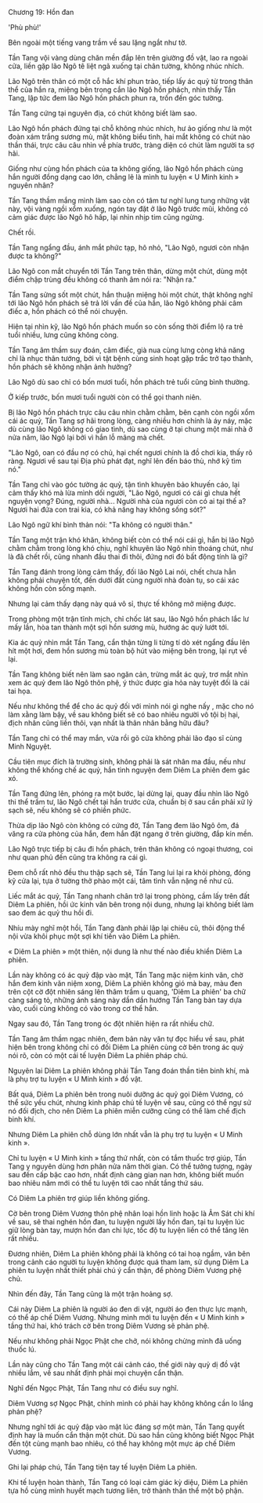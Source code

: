 




Chương 19: Hồn đan


'Phù phù!'

Bên ngoài một tiếng vang trầm về sau lặng ngắt như tờ.

Tần Tang vội vàng dùng chăn mền đắp lên trên giường đồ vật, lao ra ngoài cửa, liền gặp lão Ngô tê liệt ngã xuống tại chân tường, không nhúc nhích.

Lão Ngô trên thân có một cỗ hắc khí phun trào, tiếp lấy ác quỷ từ trong thân thể của hắn ra, miệng bên trong cắn lão Ngô hồn phách, nhìn thấy Tần Tang, lập tức đem lão Ngô hồn phách phun ra, trốn đến góc tường.

Tần Tang cứng tại nguyên địa, có chút không biết làm sao.

Lão Ngô hồn phách đứng tại chỗ không nhúc nhích, hư ảo giống như là một đoàn xám trắng sương mù, mặt không biểu tình, hai mắt không có chút nào thần thái, trực câu câu nhìn về phía trước, tràng diện có chút làm người ta sợ hãi.

Giống như cùng hồn phách của ta không giống, lão Ngô hồn phách cùng hắn người đồng dạng cao lớn, chẳng lẽ là mình tu luyện « U Minh kinh » nguyên nhân?

Tần Tang thầm mắng mình làm sao còn có tâm tư nghĩ lung tung những vật này, vội vàng ngồi xổm xuống, ngón tay đặt ở lão Ngô trước mũi, không có cảm giác được lão Ngô hô hấp, lại nhìn nhịp tim cũng ngừng.

Chết rồi.

Tần Tang ngẩng đầu, ánh mắt phức tạp, hô nhỏ, "Lão Ngô, ngươi còn nhận được ta không?"

Lão Ngô con mắt chuyển tới Tần Tang trên thân, dừng một chút, dùng một điểm chập trùng đều không có thanh âm nói ra: "Nhận ra."

Tần Tang sửng sốt một chút, hắn thuận miệng hỏi một chút, thật không nghĩ tới lão Ngô hồn phách sẽ trả lời vấn đề của hắn, lão Ngô không phải câm điếc a, hồn phách có thể nói chuyện.

Hiện tại nhìn kỹ, lão Ngô hồn phách muốn so còn sống thời điểm lộ ra trẻ tuổi nhiều, lưng cũng không còng.

Tần Tang âm thầm suy đoán, câm điếc, già nua cùng lưng còng khả năng chỉ là nhục thân tướng, bởi vì tật bệnh cùng sinh hoạt gặp trắc trở tạo thành, hồn phách sẽ không nhận ảnh hưởng?

Lão Ngô dù sao chỉ có bốn mươi tuổi, hồn phách trẻ tuổi cũng bình thường.

Ở kiếp trước, bốn mươi tuổi người còn có thể gọi thanh niên.

Bị lão Ngô hồn phách trực câu câu nhìn chằm chằm, bên cạnh còn ngồi xổm cái ác quỷ, Tần Tang sợ hãi trong lòng, càng nhiều hơn chính là áy náy, mặc dù cùng lão Ngô không có giao tình, dù sao cùng ở tại chung một mái nhà ở nửa năm, lão Ngô lại bởi vì hắn lỗ mãng mà chết.

"Lão Ngô, oan có đầu nợ có chủ, hại chết ngươi chính là đồ chơi kia, thấy rõ ràng. Ngươi về sau tại Địa phủ phát đạt, nghĩ lên đến báo thù, nhớ kỹ tìm nó."

Tần Tang chỉ vào góc tường ác quỷ, tận tình khuyên bảo khuyến cáo, lại cảm thấy khó mà lừa mình dối người, "Lão Ngô, ngươi có cái gì chưa hết nguyện vọng? Đúng, người nhà... Người nhà của ngươi còn có ai tại thế a? Ngươi hai đứa con trai kia, có khả năng hay không sống sót?"

Lão Ngô ngữ khí bình thản nói: "Ta không có người thân."

Tần Tang một trận khó khăn, không biết còn có thể nói cái gì, hắn bị lão Ngô chằm chằm trong lòng khó chịu, nghĩ khuyên lão Ngô nhìn thoáng chút, như là đã chết rồi, cũng nhanh đầu thai đi thôi, đứng nơi đó bất động tính là gì?

Tần Tang đánh trong lòng cảm thấy, đối lão Ngô Lai nói, chết chưa hẳn không phải chuyện tốt, đến dưới đất cùng người nhà đoàn tụ, so cái xác không hồn còn sống mạnh.

Nhưng lại cảm thấy dạng này quá vô sỉ, thực tế không mở miệng được.

Trong phòng một trận tĩnh mịch, chỉ chốc lát sau, lão Ngô hồn phách lắc lư mấy lần, hòa tan thành một sợi hồn sương mù, hướng ác quỷ lướt tới.

Kia ác quỷ nhìn mắt Tần Tang, cẩn thận từng li từng tí dò xét ngẩng đầu lên hít một hơi, đem hồn sương mù toàn bộ hút vào miệng bên trong, lại rụt về lại.

Tần Tang không biết nên làm sao ngăn cản, trừng mắt ác quỷ, trơ mắt nhìn xem ác quỷ đem lão Ngô thôn phệ, ý thức được gia hỏa này tuyệt đối là cái tai họa.

Nếu như không thể để cho ác quỷ đối với mình nói gì nghe nấy , mặc cho nó làm xằng làm bậy, về sau không biết sẽ có bao nhiêu người vô tội bị hại, địch nhân cũng liền thôi, vạn nhất là thân nhân bằng hữu đâu?

Tần Tang chỉ có thể may mắn, vừa rồi gõ cửa không phải lão đạo sĩ cùng Minh Nguyệt.

Cầu tiên mục đích là trường sinh, không phải là sát nhân ma đầu, nếu như không thể khống chế ác quỷ, hắn tình nguyện đem Diêm La phiên đem gác xó.

Tần Tang đứng lên, phóng ra một bước, lại dừng lại, quay đầu nhìn lão Ngô thi thể trầm tư, lão Ngô chết tại hắn trước cửa, chuẩn bị ở sau cần phải xử lý sạch sẽ, nếu không sẽ có phiền phức.

Thừa dịp lão Ngô còn không có cứng đờ, Tần Tang đem lão Ngô ôm, đá văng ra cửa phòng của hắn, đem hắn đặt ngang ở trên giường, đắp kín mền.

Lão Ngô trực tiếp bị câu đi hồn phách, trên thân không có ngoại thương, coi như quan phủ đến cũng tra không ra cái gì.

Đem chỗ rất nhỏ đều thu thập sạch sẽ, Tần Tang lui lại ra khỏi phòng, đóng kỹ cửa lại, tựa ở tường thở phào một cái, tâm tình vẫn nặng nề như cũ.

Liếc mắt ác quỷ, Tần Tang nhanh chân trở lại trong phòng, cầm lấy trên đất Diêm La phiên, hồi ức kinh văn bên trong nội dung, nhưng lại không biết làm sao đem ác quỷ thu hồi đi.

Nhíu mày nghĩ một hồi, Tần Tang đành phải lập lại chiêu cũ, thôi động thể nội vừa khôi phục một sợi khí tiến vào Diêm La phiên.

« Diêm La phiên » một thiên, nội dung là như thế nào điều khiển Diêm La phiên.

Lần này không có ác quỷ đập vào mặt, Tần Tang mặc niệm kinh văn, chờ hắn đem kinh văn niệm xong, Diêm La phiên không gió mà bay, màu đen trên cột cờ đột nhiên sáng lên thâm trầm u quang, 'Diêm La phiên' ba chữ càng sáng tỏ, những ánh sáng này dần dần hướng Tần Tang bàn tay dựa vào, cuối cùng không có vào trong cơ thể hắn.

Ngay sau đó, Tần Tang trong óc đột nhiên hiện ra rất nhiều chữ.

Tần Tang âm thầm ngạc nhiên, đem bản này văn tự đọc hiểu về sau, phát hiện bên trong không chỉ có đối Diêm La phiên cùng cờ bên trong ác quỷ nói rõ, còn có một cái tế luyện Diêm La phiên pháp chú.

Nguyên lai Diêm La phiên không phải Tần Tang đoán thần tiên binh khí, mà là phụ trợ tu luyện « U Minh kinh » đồ vật.

Bất quá, Diêm La phiên bên trong nuôi dưỡng ác quỷ gọi Diêm Vương, có thể sức yếu chút, nhưng kinh pháp chú tế luyện về sau, cũng có thể ngự sử nó đối địch, cho nên Diêm La phiên miễn cưỡng cũng có thể làm chế địch binh khí.

Nhưng Diêm La phiên chỗ dùng lớn nhất vẫn là phụ trợ tu luyện « U Minh kinh ».

Chỉ tu luyện « U Minh kinh » tầng thứ nhất, còn có tắm thuốc trợ giúp, Tần Tang y nguyên dùng hơn phân nửa năm thời gian. Có thể tưởng tượng, ngày sau đến cấp bậc cao hơn, nhất định càng gian nan hơn, không biết muốn bao nhiêu năm mới có thể tu luyện tới cao nhất tầng thứ sáu.

Có Diêm La phiên trợ giúp liền không giống.

Cờ bên trong Diêm Vương thôn phệ nhân loại hồn linh hoặc là Âm Sát chi khí về sau, sẽ thai nghén hồn đan, tu luyện người lấy hồn đan, tại tu luyện lúc giữ lòng bàn tay, mượn hồn đan chi lực, tốc độ tu luyện liền có thể tăng lên rất nhiều.

Đương nhiên, Diêm La phiên không phải là không có tai hoạ ngầm, văn bên trong cảnh cáo người tu luyện không được quá tham lam, sử dụng Diêm La phiên tu luyện nhất thiết phải chú ý cẩn thận, để phòng Diêm Vương phệ chủ.

Nhìn đến đây, Tần Tang cũng là một trận hoảng sợ.

Cái này Diêm La phiên là người áo đen di vật, người áo đen thực lực mạnh, có thể áp chế Diêm Vương. Nhưng mình mới tu luyện đến « U Minh kinh » tầng thứ hai, khó trách cờ bên trong Diêm Vương sẽ phản phệ.

Nếu như không phải Ngọc Phật che chở, nói không chừng mình đã uống thuốc lú.

Lần này cũng cho Tần Tang một cái cảnh cáo, thế giới này quỷ dị đồ vật nhiều lắm, về sau nhất định phải mọi chuyện cẩn thận.

Nghĩ đến Ngọc Phật, Tần Tang như có điều suy nghĩ.

Diêm Vương sợ Ngọc Phật, chính mình có phải hay không không cần lo lắng phản phệ?

Nhưng nghĩ tới ác quỷ đập vào mặt lúc đáng sợ một màn, Tần Tang quyết định hay là muốn cẩn thận một chút. Dù sao hắn cũng không biết Ngọc Phật đến tột cùng mạnh bao nhiêu, có thể hay không một mực áp chế Diêm Vương.

Ghi lại pháp chú, Tần Tang tiện tay tế luyện Diêm La phiên.

Khi tế luyện hoàn thành, Tần Tang có loại cảm giác kỳ diệu, Diêm La phiên tựa hồ cùng mình huyết mạch tương liên, trở thành thân thể một bộ phận.




